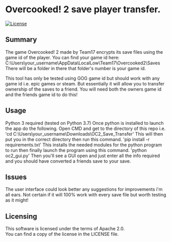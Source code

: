 # Overcooked! 2 save player transfer.
[![License](https://img.shields.io/badge/License-Apache%202.0-yellowgreen.svg)](https://opensource.org/licenses/Apache-2.0)  


## Summary
The game Overcooked! 2 made by Team17 encrypts its save files using the game id of the player. 
You can find your game id here: C:\Users\your_username\AppData\LocalLow\Team17\Overcooked2\Saves
There will be a folder in there that folder's number is your game id.


This tool has only be tested using GOG game id but should work with any game id i.e. epic games or steam. 
But essentially it will allow you to transfer ownership of the saves to a friend.
You will need both the owners game id and the friends game id to do this!

## Usage
Python 3 required (tested on Python 3.7)
Once python is installed to launch the app do the following.
Open CMD and get to the directory of this repo i.e. 
'cd C:\Users\your_username\Downloads\OC2_Save_Transfer'
This will then put you in the correct directory then run this command.
'pip install -r requirements.txt'
This installs the needed modules for the python program to run then finally launch the program using this command.
'python oc2_gui.py'
Then you'll see a GUI open and just enter all the info required and you should have converted a friends save to your save.

## Issues
The user interface could look better any suggestions for improvements i'm all ears.
Not certain if it will 100% work with every save file but worth testing as it might!

## Licensing
This software is licensed under the terms of Apache 2.0.  
You can find a copy of the license in the LICENSE file.
